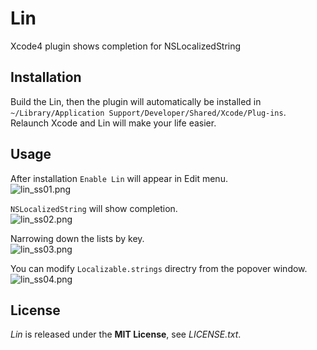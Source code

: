 # Lin
Xcode4 plugin shows completion for NSLocalizedString


## Installation
Build the Lin, then the plugin will automatically be installed in `~/Library/Application Support/Developer/Shared/Xcode/Plug-ins`.  
Relaunch Xcode and Lin will make your life easier.


## Usage
After installation `Enable Lin` will appear in Edit menu.  
![lin_ss01.png](http://adotout.sakura.ne.jp/github/Lin/lin_ss01.png)

`NSLocalizedString` will show completion.  
![lin_ss02.png](http://adotout.sakura.ne.jp/github/Lin/lin_ss02.png)

Narrowing down the lists by key.  
![lin_ss03.png](http://adotout.sakura.ne.jp/github/Lin/lin_ss03.png)

You can modify `Localizable.strings` directry from the popover window.  
![lin_ss04.png](http://adotout.sakura.ne.jp/github/Lin/lin_ss04.png)


## License
*Lin* is released under the **MIT License**, see *LICENSE.txt*.
